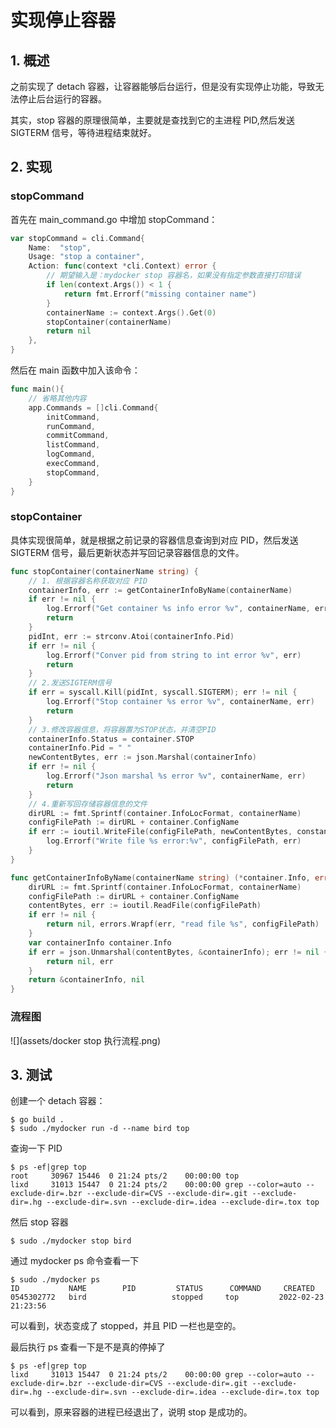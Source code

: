 # 实现停止容器

## 1. 概述

之前实现了 detach 容器，让容器能够后台运行，但是没有实现停止功能，导致无法停止后台运行的容器。

其实，stop 容器的原理很简单，主要就是查找到它的主进程 PID,然后发送 SIGTERM 信号，等待进程结束就好。



## 2. 实现

### stopCommand

首先在 main_command.go 中增加 stopCommand：

```go
var stopCommand = cli.Command{
	Name:  "stop",
	Usage: "stop a container",
	Action: func(context *cli.Context) error {
		// 期望输入是：mydocker stop 容器名，如果没有指定参数直接打印错误
		if len(context.Args()) < 1 {
			return fmt.Errorf("missing container name")
		}
		containerName := context.Args().Get(0)
		stopContainer(containerName)
		return nil
	},
}
```

然后在 main 函数中加入该命令：

```go
func main(){
    // 省略其他内容
	app.Commands = []cli.Command{
		initCommand,
		runCommand,
		commitCommand,
		listCommand,
		logCommand,
		execCommand,
		stopCommand,
	}
}
```



### stopContainer

具体实现很简单，就是根据之前记录的容器信息查询到对应 PID，然后发送 SIGTERM 信号，最后更新状态并写回记录容器信息的文件。

```go
func stopContainer(containerName string) {
	// 1. 根据容器名称获取对应 PID
	containerInfo, err := getContainerInfoByName(containerName)
	if err != nil {
		log.Errorf("Get container %s info error %v", containerName, err)
		return
	}
	pidInt, err := strconv.Atoi(containerInfo.Pid)
	if err != nil {
		log.Errorf("Conver pid from string to int error %v", err)
		return
	}
	// 2.发送SIGTERM信号
	if err = syscall.Kill(pidInt, syscall.SIGTERM); err != nil {
		log.Errorf("Stop container %s error %v", containerName, err)
		return
	}
	// 3.修改容器信息，将容器置为STOP状态，并清空PID
	containerInfo.Status = container.STOP
	containerInfo.Pid = " "
	newContentBytes, err := json.Marshal(containerInfo)
	if err != nil {
		log.Errorf("Json marshal %s error %v", containerName, err)
		return
	}
	// 4.重新写回存储容器信息的文件
	dirURL := fmt.Sprintf(container.InfoLocFormat, containerName)
	configFilePath := dirURL + container.ConfigName
	if err := ioutil.WriteFile(configFilePath, newContentBytes, constant.Perm0622); err != nil {
		log.Errorf("Write file %s error:%v", configFilePath, err)
	}
}

func getContainerInfoByName(containerName string) (*container.Info, error) {
	dirURL := fmt.Sprintf(container.InfoLocFormat, containerName)
	configFilePath := dirURL + container.ConfigName
	contentBytes, err := ioutil.ReadFile(configFilePath)
	if err != nil {
		return nil, errors.Wrapf(err, "read file %s", configFilePath)
	}
	var containerInfo container.Info
	if err = json.Unmarshal(contentBytes, &containerInfo); err != nil {
		return nil, err
	}
	return &containerInfo, nil
}
```





### 流程图

![](assets/docker stop 执行流程.png)





## 3. 测试

创建一个 detach 容器：

```shell
$ go build .
$ sudo ./mydocker run -d --name bird top
```

查询一下 PID

```shell
$ ps -ef|grep top
root     30967 15446  0 21:24 pts/2    00:00:00 top
lixd     31013 15447  0 21:24 pts/2    00:00:00 grep --color=auto --exclude-dir=.bzr --exclude-dir=CVS --exclude-dir=.git --exclude-dir=.hg --exclude-dir=.svn --exclude-dir=.idea --exclude-dir=.tox top
```

然后 stop 容器

```shell
$ sudo ./mydocker stop bird
```

通过 mydocker ps 命令查看一下

```shell
$ sudo ./mydocker ps
ID           NAME        PID         STATUS      COMMAND     CREATED
0545302772   bird                   stopped     top         2022-02-23 21:23:56
```

可以看到，状态变成了 stopped，并且 PID 一栏也是空的。



最后执行 ps 查看一下是不是真的停掉了

```shell
$ ps -ef|grep top
lixd     31013 15447  0 21:24 pts/2    00:00:00 grep --color=auto --exclude-dir=.bzr --exclude-dir=CVS --exclude-dir=.git --exclude-dir=.hg --exclude-dir=.svn --exclude-dir=.idea --exclude-dir=.tox top
```

可以看到，原来容器的进程已经退出了，说明 stop 是成功的。
